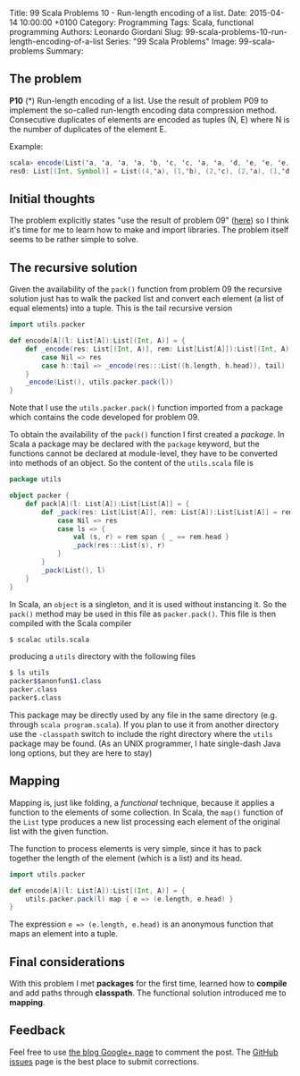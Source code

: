 Title: 99 Scala Problems 10 - Run-length encoding of a list.
Date: 2015-04-14 10:00:00 +0100
Category: Programming
Tags: Scala, functional programming
Authors: Leonardo Giordani
Slug: 99-scala-problems-10-run-length-encoding-of-a-list
Series: "99 Scala Problems"
Image: 99-scala-problems
Summary: 

## The problem

**P10** (*) Run-length encoding of a list.
Use the result of problem P09 to implement the so-called run-length encoding data compression method. Consecutive duplicates of elements are encoded as tuples (N, E) where N is the number of duplicates of the element E.

Example:

``` scala
scala> encode(List('a, 'a, 'a, 'a, 'b, 'c, 'c, 'a, 'a, 'd, 'e, 'e, 'e, 'e))
res0: List[(Int, Symbol)] = List((4,'a), (1,'b), (2,'c), (2,'a), (1,'d), (4,'e))
```

## Initial thoughts

The problem explicitly states "use the result of problem 09" ([here](/blog/2015/04/07/99-scala-problems-09-pack-consecutive-duplicates/)) so I think it's time for me to learn how to make and import libraries. The problem itself seems to be rather simple to solve.

## The recursive solution

Given the availability of the `pack()` function from problem 09 the recursive solution just has to walk the packed list and convert each element (a list of equal elements) into a tuple. This is the tail recursive version

``` scala
import utils.packer

def encode[A](l: List[A]):List[(Int, A)] = {
    def _encode(res: List[(Int, A)], rem: List[List[A]]):List[(Int, A)] = rem match {
        case Nil => res
        case h::tail => _encode(res:::List((h.length, h.head)), tail)
    }
    _encode(List(), utils.packer.pack(l))
}
```

Note that I use the `utils.packer.pack()` function imported from a package which contains the code developed for problem 09.

To obtain the availability of the `pack()` function I first created a *package*. In Scala a package may be declared with the `package` keyword, but the functions cannot be declared at module-level, they have to be converted into methods of an object. So the content of the `utils.scala` file is

``` scala
package utils

object packer {
    def pack[A](l: List[A]):List[List[A]] = {
        def _pack(res: List[List[A]], rem: List[A]):List[List[A]] = rem match {
            case Nil => res
            case ls => {
                val (s, r) = rem span { _ == rem.head }
                _pack(res:::List(s), r)
            }
        }
        _pack(List(), l)
    }
}
```

In Scala, an `object` is a singleton, and it is used without instancing it. So the `pack()` method may be used in this file as `packer.pack()`. This file is then compiled with the Scala compiler

``` bash
$ scalac utils.scala
```

producing a `utils` directory with the following files

``` bash
$ ls utils
packer$$anonfun$1.class
packer.class
packer$.class
```

This package may be directly used by any file in the same directory (e.g. through `scala program.scala`). If you plan to use it from another directory use the `-classpath` switch to include the right directory where the `utils` package may be found. (As an UNIX programmer, I hate single-dash Java long options, but they are here to stay)

## Mapping

Mapping is, just like folding, a _functional_ technique, because it applies a function to the elements of some collection. In Scala, the `map()` function of the `List` type produces a new list processing each element of the original list with the given function.

The function to process elements is very simple, since it has to pack together the length of the element (which is a list) and its head.

``` scala
import utils.packer

def encode[A](l: List[A]):List[(Int, A)] = {
    utils.packer.pack(l) map { e => (e.length, e.head) }
}
```

The expression `e => (e.length, e.head)` is an anonymous function that maps an element into a tuple.

## Final considerations

With this problem I met **packages** for the first time, learned how to **compile** and add paths through **classpath**. The functional solution introduced me to **mapping**.

## Feedback

Feel free to use [the blog Google+ page](https://plus.google.com/u/0/111444750762335924049) to comment the post. The [GitHub issues](http://github.com/TheDigitalCatOnline/thedigitalcatonline.github.com/issues) page is the best place to submit corrections.
